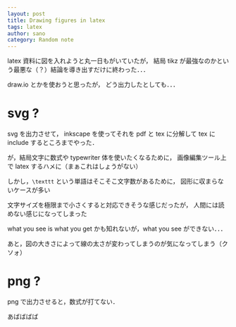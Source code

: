 ```yaml
---
layout: post
title: Drawing figures in latex
tags: latex
author: sano
category: Random note
---
```


latex 資料に図を入れようと丸一日もがいていたが，
結局 tikz が最強なのかという最悪な（？）結論を導き出すだけに終わった．．．

draw.io とかを使おうと思ったが，
どう出力したとしても．．．

# svg ?

svg を出力させて，
inkscape を使ってそれを pdf と tex に分解して tex に include するところまでやった．

が，結局文字に数式や typewriter 体を使いたくなるために，
画像編集ツール上で latex するハメに（まぁこれはしょうがない）

しかし，`\texttt` という単語はそこそこ文字数があるために，
図形に収まらないケースが多い

文字サイズを極限まで小さくすると対応できそうな感じだったが，
人間には読めない感じになってしまった

what you see is what you get かも知れないが，what you see ができない．．．

あと，図の大きさによって線の太さが変わってしまうのが気になってしまう（クソォ）

# png ?

png で出力させると，数式が打てない．

あばばばば

